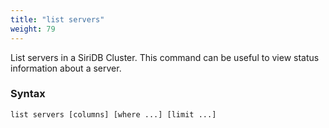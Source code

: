 ```yaml
---
title: "list servers"
weight: 79
---
```


List servers in a SiriDB Cluster. This command can be useful to view status
information about a server.

### Syntax

    list servers [columns] [where ...] [limit ...]

